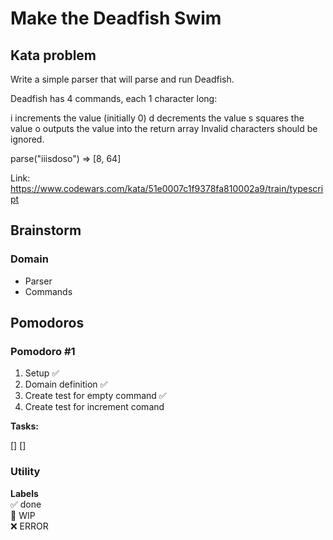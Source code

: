# Make the Deadfish Swim

## Kata problem

Write a simple parser that will parse and run Deadfish.

Deadfish has 4 commands, each 1 character long:

i increments the value (initially 0)
d decrements the value
s squares the value
o outputs the value into the return array
Invalid characters should be ignored.

parse("iiisdoso") => [8, 64]

Link: https://www.codewars.com/kata/51e0007c1f9378fa810002a9/train/typescript

## Brainstorm

### Domain

- Parser
- Commands

## Pomodoros

### Pomodoro #1

1. Setup ✅
2. Domain definition ✅
3. Create test for empty command ✅
4. Create test for increment comand

**Tasks:**

[]
[]

### Utility

**Labels**  
✅ done  
🚧 WIP  
❌ ERROR

